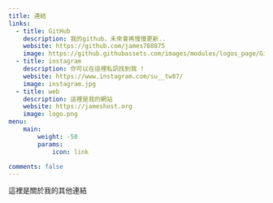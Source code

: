 ```yaml
---
title: 連結
links:
  - title: GitHub
    description: 我的github，未來會再慢慢更新..
    website: https://github.com/james788875
    image: https://github.githubassets.com/images/modules/logos_page/GitHub-Mark.png
  - title: instagram
    description: 你可以在這裡私訊找到我 !
    website: https://www.instagram.com/su__tw87/
    image: instagram.jpg
  - title: web
    description: 這裡是我的網站
    website: https://jameshost.org
    image: logo.png
menu:
    main: 
        weight: -50
        params:
            icon: link

comments: false
---
```


這裡是關於我的其他連結

<!-- ```yaml
links:
  - title: GitHub
    description: GitHub is the world's largest software development platform.
    website: https://github.com
    image: https://github.githubassets.com/images/modules/logos_page/GitHub-Mark.png
  - title: TypeScript
    description: TypeScript is a typed superset of JavaScript that compiles to plain JavaScript.
    website: https://www.typescriptlang.org
    image: ts-logo-128.jpg
```

`image` field accepts both local and external images. -->